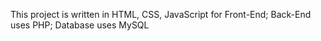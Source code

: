 This project is written in HTML, CSS, JavaScript for Front-End;
Back-End uses PHP;
Database uses MySQL
